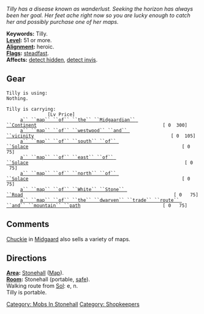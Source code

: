 *Tilly has a disease known as wanderlust. Seeking the horizon has always
been her goal. Her feet ache right now so you are lucky enough to catch
her and possibly purchase one of her maps.*

**Keywords:** Tilly.  
**[Level](Level.md "wikilink"):** 51 or more.  
**[Alignment](Alignment.md "wikilink"):** heroic.  
**[Flags](:Category:_Mob_Types.md "wikilink"):**
[steadfast](Sentinel_Mobs.md "wikilink").  
**Affects:** [detect hidden](Detect_Hidden.md "wikilink"), [detect
invis](Detect_Invis.md "wikilink").  

## Gear

`Tilly is using:`  
`Nothing.`

`Tilly is carrying:                                                                   [Lv Price]`  
`     `[`a`` ``map`` ``of`` ``the`` ``Midgaardian`` ``Continent`](Map_Of_The_Midgaardian_Continent.md "wikilink")`                                              [ 0  300]`  
`     `[`a`` ``map`` ``of`` ``westwood`` ``and`` ``vicinity`](Map_Of_Westwood_And_Vicinity.md "wikilink")`                                                  [ 0  105]`  
`     `[`a`` ``map`` ``of`` ``south`` ``of`` ``Solace`](Map_Of_South_Of_Solace.md "wikilink")`                                                        [ 0   75]`  
`     `[`a`` ``map`` ``of`` ``east`` ``of`` ``Solace`](Map_Of_East_Of_Solace.md "wikilink")`                                                         [ 0   75]`  
`     `[`a`` ``map`` ``of`` ``north`` ``of`` ``Solace`](Map_Of_North_Of_Solace.md "wikilink")`                                                        [ 0   75]`  
`     `[`a`` ``map`` ``of`` ``White`` ``Stone`` ``Road`](Map_Of_White_Stone_Road.md "wikilink")`                                                       [ 0   75]`  
`     `[`a`` ``map`` ``of`` ``the`` ``dwarven`` ``trade`` ``route`` ``and`` ``mountain`` ``path`](Map_Of_The_Dwarven_Trade_Route_And_Mountain_Path.md "wikilink")`                              [ 0   75]`

## Comments

[Chuckie](Chuckie.md "wikilink") in
[Midgaard](:Category:_Midgaard.md "wikilink") also sells a variety of
maps.

## Directions

**[Area](:Category:_Areas.md "wikilink"):**
[Stonehall](:Category:_Stonehall.md "wikilink")
([Map](Stonehall_Map.md "wikilink")).  
**[Room](:Category:_Rooms.md "wikilink"):** Stonehall (portable,
[safe](Safe_Rooms.md "wikilink")).  
Walking route from [Sol](Sol.md "wikilink"): e, n.  
Tilly is portable.  

[Category: Mobs In Stonehall](Category:_Mobs_In_Stonehall "wikilink")
[Category: Shopkeepers](Category:_Shopkeepers "wikilink")
